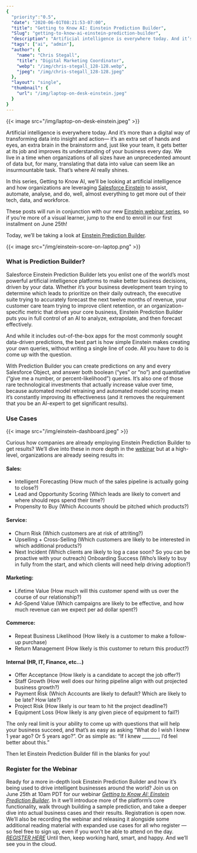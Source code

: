 ```yaml
---
{
  "priority":"0.5",
  "date": "2020-06-01T08:21:53-07:00",
  "title": "Getting to Know AI: Einstein Prediction Builder",
  "Slug": "getting-to-know-ai-einstein-prediction-builder",
  "description": "Artificial intelligence is everywhere today. And it’s more than a digital way of transforming data...",
  "tags": ["ai", "admin"],
  "author": {
    "name": "Chris Stegall",
    "title": "Digital Marketing Coordinator",
    "webp": "/img/chris-stegall_128-128.webp",
    "jpeg": "/img/chris-stegall_128-128.jpeg"
  },
  "layout": "single",
  "thumbnail": {
    "url": "/img/laptop-on-desk-einstein.jpeg"
  }
}
---
```



{{< image src="/img/laptop-on-desk-einstein.jpeg" >}}

Artificial intelligence is everywhere today. And it’s more than a digital way of transforming data into insight and action— it’s an extra set of hands and eyes, an extra brain in the brainstorm and, just like your team, it gets better at its job and improves its understanding of your business every day.
We live in a time when organizations of all sizes have an unprecedented amount of data but, for many, translating that data into value can seem like an insurmountable task. That’s where AI really shines.

In this series, Getting to Know AI, we’ll be looking at artificial intelligence and how organizations are leveraging [Salesforce Einstein](https://www.salesforce.com/products/einstein/overview/) to assist, automate, analyse, and do, well, almost everything to get more out of their tech, data, and workforce.

These posts will run in conjunction with our new [Einstein webinar series](https://events.mkpartners.com/GettingToKnowAI), so if you’re more of a visual learner, jump to the end to enroll in our first installment on June 25th!

Today, we’ll be taking a look at [Einstein Prediction Builder](https://www.salesforce.com/products/einstein/features/?d=cta-body-promo-9).

{{< image src="/img/einstein-score-on-laptop.png" >}}

### What is Prediction Builder?

Salesforce Einstein Prediction Builder lets you enlist one of the world’s most powerful artificial intelligence platforms to make better business decisions, driven by your data.
Whether it’s your business development team trying to determine which leads to prioritize on their daily outreach, the executive suite trying to accurately forecast the next twelve months of revenue, your customer care team trying to improve client retention, or an organization-specific metric that drives your core business, Einstein Prediction Builder puts you in full control of an AI to analyze, extrapolate, and then forecast effectively.

And while it includes out-of-the-box apps for the most commonly sought data-driven predictions, the best part is how simple Einstein makes creating your own queries, without writing a single line of code. All you have to do is come up with the question.

With Prediction Builder you can create predictions on any and every Salesforce Object, and answer both boolean (“yes” or “no”) and quantitative (“give me a number, or percent-likelihood”) queries. It’s also one of those rare technological investments that actually increase value over time, because automated model retraining and automated model scoring mean it’s constantly improving its effectiveness (and it removes the requirement that you be an AI-expert to get significant results).

### Use Cases

{{< image src="/img/einstein-dashboard.jpeg" >}}

Curious how companies are already employing Einstein Prediction Builder to get results? We’ll dive into these in more depth in the [webinar](https://events.mkpartners.com/GettingToKnowAI) but at a high-level, organizations are already seeing results in:

#### Sales:

* Intelligent Forecasting (How much of the sales pipeline is actually going to close?)
* Lead and Opportunity Scoring (Which leads are likely to convert and where should reps spend their time?)
* Propensity to Buy (Which Accounts should be pitched which products?)

#### Service:

* Churn Risk (Which customers are at risk of attriting?)
* Upselling + Cross-Selling (Which customers are likely to be interested in which additional products?)
* Next Incident (Which clients are likely to log a case soon? So you can be proactive with your outreach)
Onboarding Success (Who’s likely to buy in fully from the start, and which clients will need help driving adoption?)

#### Marketing:

* Lifetime Value (How much will this customer spend with us over the course of our relationship?)
* Ad-Spend Value (Which campaigns are likely to be effective, and how much revenue can we expect per ad dollar spent?)

#### Commerce:

* Repeat Business Likelihood (How likely is a customer to make a follow-up purchase)
* Return Management (How likely is this customer to return this product?)

#### Internal (HR, IT, Finance, etc…)

* Offer Acceptance (How likely is a candidate to accept the job offer?)
* Staff Growth (How well does our hiring pipeline align with out projected business growth?)
* Payment Risk (Which Accounts are likely to default? Which are likely to be late? How late?)
* Project Risk (How likely is our team to hit the project deadline?)
* Equipment Loss (How likely is any given piece of equipment to fail?)

The only real limit is your ability to come up with questions that will help your business succeed, and that’s as easy as asking “What do I wish I knew 1 year ago? Or 5 years ago?”. Or as simple as: “If I knew _______, I’d feel better about this.”

Then let Einstein Prediction Builder fill in the blanks for you!

### Register for the Webinar

Ready for a more in-depth look Einstein Prediction Builder and how it’s being used to drive intelligent businesses around the world?
Join us on June 25th at 10am PDT for our webinar *[Getting to Know AI: Einstein Prediction Builder](https://events.mkpartners.com/GettingToKnowAI)*. In it we’ll introduce more of the platform’s core functionality, walk through building a sample prediction, and take a deeper dive into actual business cases and their results. Registration is open now.
We’ll also be recording the webinar and releasing it alongside some additional reading material with expanded use cases for all who register — so feel free to sign up, even if you won’t be able to attend on the day.
*[REGISTER HERE](https://events.mkpartners.com/GettingToKnowAI)*
Until then, keep working hard, smart, and happy. And we’ll see you in the cloud.
